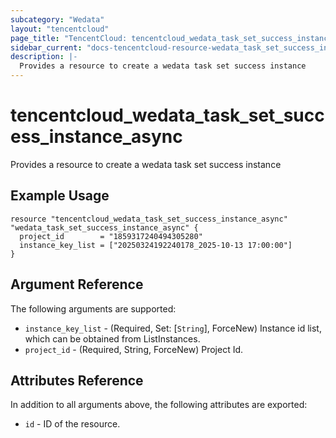 ```yaml
---
subcategory: "Wedata"
layout: "tencentcloud"
page_title: "TencentCloud: tencentcloud_wedata_task_set_success_instance_async"
sidebar_current: "docs-tencentcloud-resource-wedata_task_set_success_instance_async"
description: |-
  Provides a resource to create a wedata task set success instance
---
```


# tencentcloud_wedata_task_set_success_instance_async

Provides a resource to create a wedata task set success instance

## Example Usage

```hcl
resource "tencentcloud_wedata_task_set_success_instance_async" "wedata_task_set_success_instance_async" {
  project_id        = "1859317240494305280"
  instance_key_list = ["20250324192240178_2025-10-13 17:00:00"]
}
```

## Argument Reference

The following arguments are supported:

* `instance_key_list` - (Required, Set: [`String`], ForceNew) Instance id list, which can be obtained from ListInstances.
* `project_id` - (Required, String, ForceNew) Project Id.

## Attributes Reference

In addition to all arguments above, the following attributes are exported:

* `id` - ID of the resource.




